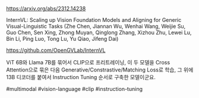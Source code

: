 https://arxiv.org/abs/2312.14238

InternVL: Scaling up Vision Foundation Models and Aligning for Generic Visual-Linguistic Tasks (Zhe Chen, Jiannan Wu, Wenhai Wang, Weijie Su, Guo Chen, Sen Xing, Zhong Muyan, Qinglong Zhang, Xizhou Zhu, Lewei Lu, Bin Li, Ping Luo, Tong Lu, Yu Qiao, Jifeng Dai)

https://github.com/OpenGVLab/InternVL

ViT 6B와 Llama 7B를 묶어서 CLIP으로 프리트레이닝, 이 두 모델을 Cross Attention으로 묶은 다음 Generative/Constrastive/Matching Loss로 학습, 그 위에 13B 디코더를 붙여서 Instruction Tuning 순서로 구축한 모델이군요.

#multimodal #vision-language #clip #instruction-tuning 